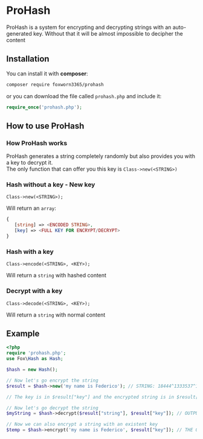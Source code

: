 # ProHash
ProHash is a system for encrypting and decrypting strings with an auto-generated key. Without that it will be almost impossible to decipher the content

## Installation
You can install it with **composer**:
```sh
composer require foxworn3365/prohash
```
or you can download the file called `prohash.php` and include it:
```php
require_once('prohash.php');
```

## How to use ProHash
### How ProHash works
ProHash generates a string completely randomly but also provides you with a key to decrypt it.<br>
The only function that can offer you this key is `Class->new(<STRING>)`

### Hash without a key - New key
```
Class->new(<STRING>);
```
Will return an `array`:
```php
{
   [string] => <ENCODED STRING>,
   [key] => <FULL KEY FOR ENCRYPT/DECRYPT>
}
```

### Hash with a key
```
Class->encode(<STRING>, <KEY>);
```
Will return a `string` with hashed content

### Decrypt with a key
```
Class->decode(<STRING>, <KEY>);
```
Will return a `string` with normal content

## Example
```php
<?php
require 'prohash.php';
use Fox\Hash as Hash;

$hash = new Hash();

// Now let's go encrypt the string
$result = $hash->new('my name is Federico'); // STRING: 18444^1333537^1267562^11461^604604^18444^305210^1267562^661014^202788^1267562^656169^305210^392471^305210^1214056^661014^548144^171148^

// The key is in $result["key"] and the encrypted string is in $result["string"];

// Now let's go decrypt the string
$myString = $hash->decrypt($result["string"], $result["key"]); // OUTPUT: my name is Federico

// Now we can also encrypt a string with an existent key
$temp = $hash->encrypt('my name is Federico', $result["key"]); // THE OUTPUT WILL BE EQUAL TO $result["string"];
```
